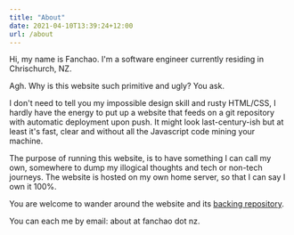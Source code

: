 ```yaml
---
title: "About"
date: 2021-04-10T13:39:24+12:00
url: /about
---
```


Hi, my name is Fanchao. I'm a software engineer currently residing in Chrischurch, NZ.

Agh. Why is this website such primitive and ugly? You ask. 

I don't need to tell you my impossible design skill and rusty HTML/CSS, I hardly 
have the energy to put up a website that feeds on a git repository with automatic
deployment upon push. It might look last-century-ish but at least it's fast, clear and
without all the Javascript code mining your machine.

The purpose of running this website, is to have something I can call my own, somewhere
to dump my illogical thoughts and tech or non-tech journeys. The website is hosted 
on my own home server, so that I can say I own it 100%.

You are welcome to wander around the website and its [backing repository](https://gitlab.com/simophin/website).

You can each me by email: about at fanchao dot nz.